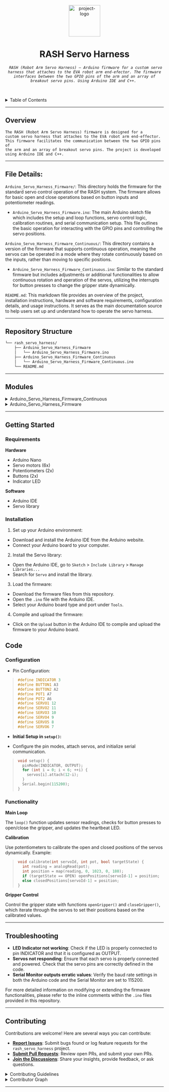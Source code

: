 <p align="center">
  <img src="https://www.svgrepo.com/show/296321/industrial-robot-robot.svg" width="100" alt="project-logo">
</p>
<p align="center">
    <h1 align="center">RASH Servo Harness</h1>
</p>
<p align="center">
    <em><code> RASH (Robot Arm Servo Harness) – Arduino firmware for a custom servo harness that attaches to the EVA robot arm end-efector. The firmware interfaces between the two GPIO pins of the arm and an array of breakout servo pins. Using Arduino IDE and C++. </code></em>
</p>

<br><!-- TABLE OF CONTENTS -->
<details>
  <summary>Table of Contents</summary><br>

- [ Overview](#-overview)
- [ File Details](#file-details)
- [ Repository Structure](#-repository-structure)
- [ Modules](#-modules)
- [ Getting Started](#-getting-started)
  - [ Requirements](#requirements)
  - [ Installation](#-installation)
- [ Code](#code)
- [ Contributing](#-contributing)

</details>
<hr>

##  Overview

<code>The RASH (Robot Arm Servo Harness) firmware is designed for a custom servo harness that attaches to the EVA robot arm end-effector. This firmware facilitates the communication between the two GPIO pins of the arm and an array of breakout servo pins. The project is developed using Arduino IDE and C++.</code>

---

##  File Details:

`Arduino_Servo_Harness_Firmware/`: This directory holds the firmware for the standard servo control operation of the RASH system. The firmware allows for basic open and close operations based on button inputs and potentiometer readings.

* `Arduino_Servo_Harness_Firmware.ino`: The main Arduino sketch file which includes the setup and loop functions, servo control logic, calibration routines, and serial communication setup. This file outlines the basic operation for interacting with the GPIO pins and controlling the servo positions.

`Arduino_Servo_Harness_Firmware_Continuous/`: This directory contains a version of the firmware that supports continuous operation, meaning the servos can be operated in a mode where they rotate continuously based on the inputs, rather than moving to specific positions.

* `Arduino_Servo_Harness_Firmware_Continuous.ino`: Similar to the standard firmware but includes adjustments or additional functionalities to allow continuous rotation and operation of the servos, utilizing the interrupts for button presses to change the gripper state dynamically.

`README.md`: This markdown file provides an overview of the project, installation instructions, hardware and software requirements, configuration details, and usage instructions. It serves as the main documentation source to help users set up and understand how to operate the servo harness.

---

##  Repository Structure

```sh
└── rash_servo_harness/
    ├── Arduino_Servo_Harness_Firmware
    │   └── Arduino_Servo_Harness_Firmware.ino
    ├── Arduino_Servo_Harness_Firmware_Continuous
    │   └── Arduino_Servo_Harness_Firmware_Continuous.ino
    └── README.md
```

---

##  Modules

<details closed><summary>Arduino_Servo_Harness_Firmware_Continuous</summary>

| File                                                                                                                                                                                                         | Summary                         |
| ---                                                                                                                                                                                                          | ---                             |
| [Arduino_Servo_Harness_Firmware_Continuous.ino](https://github.com/Alexpascual28/rash_servo_harness.git/blob/master/Arduino_Servo_Harness_Firmware_Continuous/Arduino_Servo_Harness_Firmware_Continuous.ino) | <code> </code> |

</details>

<details closed><summary>Arduino_Servo_Harness_Firmware</summary>

| File                                                                                                                                                                        | Summary                         |
| ---                                                                                                                                                                         | ---                             |
| [Arduino_Servo_Harness_Firmware.ino](https://github.com/Alexpascual28/rash_servo_harness.git/blob/master/Arduino_Servo_Harness_Firmware/Arduino_Servo_Harness_Firmware.ino) | <code> </code> |

</details>

---
##  Getting Started

###  Requirements

**Hardware**

* Arduino Nano
* Servo motors (6x)
* Potentiometers (2x)
* Buttons (2x)
* Indicator LED

**Software**

* Arduino IDE
* Servo library

###  Installation

1. Set up your Arduino environment:

* Download and install the Arduino IDE from the Arduino website.
* Connect your Arduino board to your computer.

2. Install the Servo library:

* Open the Arduino IDE, go to `Sketch` > `Include Library` > `Manage Libraries...`
* Search for `Servo` and install the library.

3. Load the firmware:

* Download the firmware files from this repository.
* Open the `.ino` file with the Arduino IDE.
* Select your Arduino board type and port under `Tools`.

4. Compile and upload the firmware:

* Click on the `Upload` button in the Arduino IDE to compile and upload the firmware to your Arduino board.

##  Code

### Configuration

* Pin Configuration:

> ```cpp
> #define INDICATOR 3
> #define BUTTON1 A3
> #define BUTTON2 A2
> #define POT1 A7
> #define POT2 A6
> #define SERVO1 12
> #define SERVO2 11
> #define SERVO3 10
> #define SERVO4 9
> #define SERVO5 8
> #define SERVO6 7
> ```

* **Initial Setup in `setup()`:**

* Configure the pin modes, attach servos, and initialize serial communication.

> ```cpp
> void setup() {
>   pinMode(INDICATOR, OUTPUT);
>   for (int i = 0; i < 6; ++i) {
>     servos[i].attach(12-i);
>   }
>   Serial.begin(115200);
> }
> ```

###  Functionality

**Main Loop**

The `loop()` function updates sensor readings, checks for button presses to open/close the gripper, and updates the heartbeat LED.

**Calibration**

Use potentiometers to calibrate the open and closed positions of the servos dynamically. Example:

> ```cpp
> void calibrate(int servoId, int pot, bool targetState) {
>   int reading = analogRead(pot);
>   int position = map(reading, 0, 1023, 0, 180);
>   if (targetState == OPEN) openPositions[servoId-1] = position;
>   else closedPositions[servoId-1] = position;
> }
> ```

**Gripper Control**

Control the gripper state with functions `openGripper()` and `closeGripper()`, which iterate through the servos to set their positions based on the calibrated values.

---

##  Troubleshooting

* **LED Indicator not working**: Check if the LED is properly connected to pin INDICATOR and that it is configured as OUTPUT.
* **Servos not responding**: Ensure that each servo is properly connected and powered. Check that the servo pins are correctly defined in the code.
* **Serial Monitor outputs erratic values**: Verify the baud rate settings in both the Arduino code and the Serial Monitor are set to 115200.

For more detailed information on modifying or extending the firmware functionalities, please refer to the inline comments within the `.ino` files provided in this repository.

---

##  Contributing

Contributions are welcome! Here are several ways you can contribute:

- **[Report Issues](https://github.com/Alexpascual28/rash_servo_harness.git/issues)**: Submit bugs found or log feature requests for the `rash_servo_harness` project.
- **[Submit Pull Requests](https://github.com/Alexpascual28/rash_servo_harness.git/blob/main/CONTRIBUTING.md)**: Review open PRs, and submit your own PRs.
- **[Join the Discussions](https://github.com/Alexpascual28/rash_servo_harness.git/discussions)**: Share your insights, provide feedback, or ask questions.

<details closed>
<summary>Contributing Guidelines</summary>

1. **Fork the Repository**: Start by forking the project repository to your github account.
2. **Clone Locally**: Clone the forked repository to your local machine using a git client.
   ```sh
   git clone https://github.com/Alexpascual28/rash_servo_harness.git
   ```
3. **Create a New Branch**: Always work on a new branch, giving it a descriptive name.
   ```sh
   git checkout -b new-feature-x
   ```
4. **Make Your Changes**: Develop and test your changes locally.
5. **Commit Your Changes**: Commit with a clear message describing your updates.
   ```sh
   git commit -m 'Implemented new feature x.'
   ```
6. **Push to github**: Push the changes to your forked repository.
   ```sh
   git push origin new-feature-x
   ```
7. **Submit a Pull Request**: Create a PR against the original project repository. Clearly describe the changes and their motivations.
8. **Review**: Once your PR is reviewed and approved, it will be merged into the main branch. Congratulations on your contribution!
</details>

<details closed>
<summary>Contributor Graph</summary>
<br>
<p align="center">
   <a href="https://github.com{/Alexpascual28/rash_servo_harness.git/}graphs/contributors">
      <img src="https://contrib.rocks/image?repo=Alexpascual28/rash_servo_harness.git">
   </a>
</p>
</details>

---
